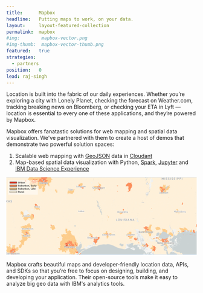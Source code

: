 ```yaml
---
title:      Mapbox
headline:   Putting maps to work, on your data.
layout:     layout-featured-collection
permalink:  mapbox
#img:        mapbox-vector.png
#img-thumb:  mapbox-vector-thumb.png
featured:   true
strategies: 
  - partners
position:	0
lead: raj-singh
---
```


Location is built into the fabric of our daily experiences. Whether you’re exploring a city with Lonely Planet, checking the forecast on Weather.com, tracking breaking news on Bloomberg, or checking your ETA in Lyft — location is essential to every one of these applications, and they’re powered by Mapbox.

Mapbox offers fanatastic solutions for web mapping and spatial data visualization. We've partnered with them to create a host of demos that demonstrate two powerful solution spaces:

1. Scalable web mapping with [GeoJSON](http://geojson.org/) data in [Cloudant](https://www.ibm.com/analytics/us/en/technology/cloud-data-services/cloudant/)
1. Map-based spatial data visualization with Python, [Spark](https://spark.apache.org/), [Jupyter](http://jupyter.org/) and [IBM Data Science Experience](https://datascience.ibm.com)

![placeholder image](img/southwest-zips-legend.png)

Mapbox crafts beautiful maps and developer-friendly location data, APIs, and SDKs so that you’re free to focus on designing, building, and developing your application. Their open-source tools make it easy to analyze big geo data with IBM's analytics tools.
